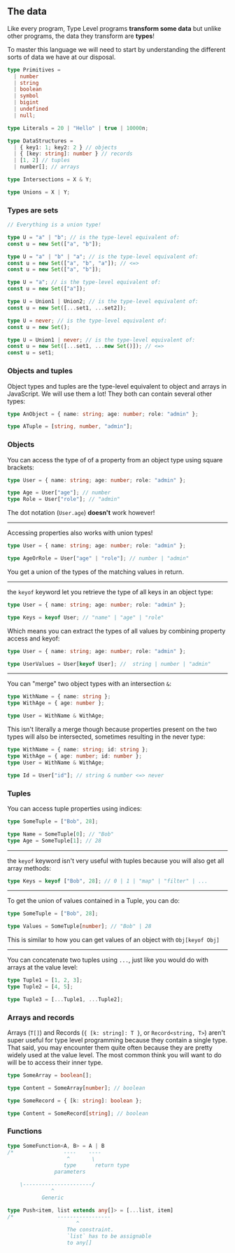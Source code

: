 ## The data

Like every program, Type Level programs **transform some data** but unlike other programs, the data they transform are **types**!

To master this language we will need to start by understanding the different sorts of data we have at our disposal.

```ts
type Primitives =
  | number
  | string
  | boolean
  | symbol
  | bigint
  | undefined
  | null;
```

```ts
type Literals = 20 | "Hello" | true | 10000n;
```

```ts
type DataStructures =
  | { key1: 1; key2: 2 } // objects
  | { [key: string]: number } // records
  | [1, 2] // tuples
  | number[]; // arrays
```

```ts
type Intersections = X & Y;

type Unions = X | Y;
```

### Types are sets

```ts
// Everything is a union type!

type U = "a" | "b"; // is the type-level equivalent of:
const u = new Set(["a", "b"]);

type U = "a" | "b" | "a"; // is the type-level equivalent of:
const u = new Set(["a", "b", "a"]); // <=>
const u = new Set(["a", "b"]);

type U = "a"; // is the type-level equivalent of:
const u = new Set(["a"]);

type U = Union1 | Union2; // is the type-level equivalent of:
const u = new Set([...set1, ...set2]);
```

```ts
type U = never; // is the type-level equivalent of:
const u = new Set();

type U = Union1 | never; // is the type-level equivalent of:
const u = new Set([...set1, ...new Set()]); // <=>
const u = set1;
```

### Objects and tuples

Object types and tuples are the type-level equivalent to object and arrays in JavaScript. We will use them a lot!
They both can contain several other types:

```ts
type AnObject = { name: string; age: number; role: "admin" };

type ATuple = [string, number, "admin"];
```

### Objects

You can access the type of of a property from an object type using square brackets:

```ts
type User = { name: string; age: number; role: "admin" };

type Age = User["age"]; // number
type Role = User["role"]; // "admin"
```

The dot notation (`User.age`) **doesn't** work however!

---

Accessing properties also works with union types!

```ts
type User = { name: string; age: number; role: "admin" };

type AgeOrRole = User["age" | "role"]; // number | "admin"
```

You get a union of the types of the matching values in return.

---

the `keyof` keyword let you retrieve the type of all keys in an object type:

```ts
type User = { name: string; age: number; role: "admin" };

type Keys = keyof User; // "name" | "age" | "role"
```

Which means you can extract the types of all values by combining property access and keyof:

```ts
type User = { name: string; age: number; role: "admin" };

type UserValues = User[keyof User]; //  string | number | "admin"
```

---

You can "merge" two object types with an intersection `&`:

```ts
type WithName = { name: string };
type WithAge = { age: number };

type User = WithName & WithAge;
```

This isn't literally a merge though because properties present on the two types will also be intersected, sometimes resulting in the never type:

```ts
type WithName = { name: string; id: string };
type WithAge = { age: number; id: number };
type User = WithName & WithAge;

type Id = User["id"]; // string & number <=> never
```

### Tuples

You can access tuple properties using indices:

```ts
type SomeTuple = ["Bob", 28];

type Name = SomeTuple[0]; // "Bob"
type Age = SomeTuple[1]; // 28
```

---

the `keyof` keyword isn't very useful with tuples because you will also get all array methods:

```ts
type Keys = keyof ["Bob", 28]; // 0 | 1 | "map" | "filter" | ...
```

---

To get the union of values contained in a Tuple, you can do:

```ts
type SomeTuple = ["Bob", 28];

type Values = SomeTuple[number]; // "Bob" | 28
```

This is similar to how you can get values of an object with `Obj[keyof Obj]`

---

You can concatenate two tuples using `...`, just like you would do
with arrays at the value level:

```ts
type Tuple1 = [1, 2, 3];
type Tuple2 = [4, 5];

type Tuple3 = [...Tuple1, ...Tuple2];
```

### Arrays and records

Arrays (`T[]`) and Records (`{ [k: string]: T }`, or `Record<string, T>`) aren't super useful for type level programming because they contain a single type. That said, you may encounter them quite often because they are pretty widely used at the value level. The most common think you will want to do will be to access their inner type.

```ts
type SomeArray = boolean[];

type Content = SomeArray[number]; // boolean
```

```ts
type SomeRecord = { [k: string]: boolean };

type Content = SomeRecord[string]; // boolean
```

### Functions

```ts
type SomeFunction<A, B> = A | B
/*                ----    ----
                   ^       \
                  type      return type
               parameters

    \----------------------/
              ^
           Generic
```

```ts
type Push<item, list extends any[]> = [...list, item]
/*              -----------------
                      ^
                   The constraint.
                   `list` has to be assignable
                   to any[]
```
